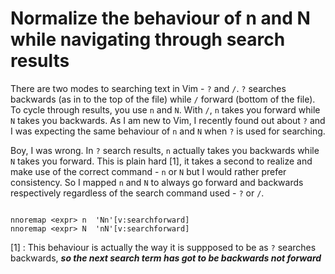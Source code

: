 # Normalize the behaviour of n and N while navigating through search results

There are two modes to searching text in Vim - `?` and `/`. `?` searches backwards (as in to the top of the file) while `/` forward (bottom of the file).
To cycle through results, you use `n` and `N`.
With `/`, `n` takes you forward while `N` takes you backwards. As I am new to Vim, I recently found out about `?`
and I was expecting the same behaviour of `n` and `N` when `?` is used for searching.

Boy, I was wrong. In `?` search results, `n` actually takes you backwards while `N` takes you forward.
This is plain hard [1], it takes a second to realize and make use of the correct command - `n` or `N` but I would rather prefer consistency.
So I mapped `n` and `N` to always go forward and backwards respectively regardless of the search command used - `?` or `/`.

```vim

nnoremap <expr> n  'Nn'[v:searchforward]
nnoremap <expr> N  'nN'[v:searchforward]

```


[1] : This behaviour is actually the way it is suppposed to be as `?` searches backwards, ___so the next search term has got to be backwards not forward___
